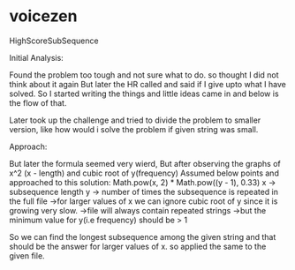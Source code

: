 # voicezen
HighScoreSubSequence

Initial Analysis:

Found the problem too tough and not sure what to do. so thought I did not think about it again
But later the HR called and said if I give upto what I have solved. So I started writing the things and 
little ideas came in and below is the flow of that.

Later took up the challenge and tried to divide the problem to smaller version, like how would i solve the problem if given string 
was small.

Approach:

But later the formula seemed very wierd, But after observing the graphs of x^2 (x - length) and cubic root of y(frequency)
Assumed below points and approached to this solution:
Math.pow(x, 2) * Math.pow((y - 1), 0.33)
    x -> subsequence length
    y -> number of times the subsequence is repeated in the full file
->for larger values of x we can ignore cubic root of y since it is growing very slow.
->file will always contain repeated strings
->but the minimum value for y(i.e frequency) should be > 1 

So we can find the longest subsequence among the given string and that should be the answer for larger values of x.
so applied the same to the given file.

  

